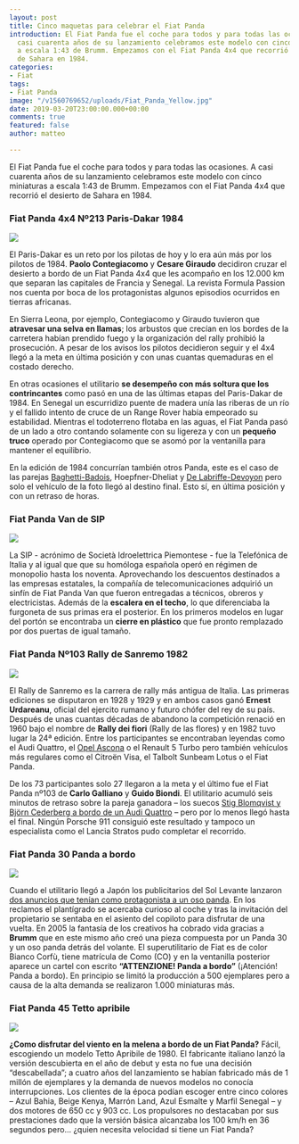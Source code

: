 ```yaml
---
layout: post
title: Cinco maquetas para celebrar el Fiat Panda
introduction: El Fiat Panda fue el coche para todos y para todas las ocasiones. A
  casi cuarenta años de su lanzamiento celebramos este modelo con cinco miniaturas
  a escala 1:43 de Brumm. Empezamos con el Fiat Panda 4x4 que recorrió el desierto
  de Sahara en 1984.
categories:
- Fiat
tags:
- Fiat Panda
image: "/v1560769652/uploads/Fiat_Panda_Yellow.jpg"
date: 2019-03-20T23:00:00.000+00:00
comments: true
featured: false
author: matteo

---
```

El Fiat Panda fue el coche para todos y para todas las ocasiones. A casi cuarenta años de su lanzamiento celebramos este modelo con cinco miniaturas a escala 1:43 de Brumm. Empezamos con el Fiat Panda 4x4 que recorrió el desierto de Sahara en 1984.

### Fiat Panda 4x4 Nº213 Paris-Dakar 1984

<img src="https://images-na.ssl-images-amazon.com/images/I/61plrYkRKSL._SL1250_.jpg" class="responsive-img center">

El Paris-Dakar es un reto por los pilotas de hoy y lo era aún más por los pilotos de 1984. **Paolo Contegiacomo** y **Cesare Giraudo** decidiron cruzar el desierto a bordo de un Fiat Panda 4x4 que les acompaño en los 12.000 km que separan las capitales de Francia y Senegal. La revista Formula Passion nos cuenta por boca de los protagonistas algunos episodios ocurridos en tierras africanas.

En Sierra Leona, por ejemplo, Contegiacomo y Giraudo tuvieron que **atravesar una selva en llamas**; los arbustos que crecían en los bordes de la carretera habían prendido fuego y la organización del rally prohibió la prosecución. A pesar de los avisos los pilotos decidieron seguir y el 4x4 llegó a la meta en última posición y con unas cuantas quemaduras en el costado derecho.

En otras ocasiones el utilitario **se desempeño con más soltura que los contrincantes** como pasó en una de las últimas etapas del Paris-Dakar de 1984. En Senegal un escurridizo puente de madera unía las riberas de un río y el fallido intento de cruce de un Range Rover había empeorado su estabilidad. Mientras el todoterreno flotaba en las aguas, el Fiat Panda pasó de un lado a otro contando solamente con su ligereza y con un **pequeño truco** operado por Contegiacomo que se asomó por la ventanilla para mantener el equilibrio.

En la edición de 1984 concurrían también otros Panda, este es el caso de las parejas [Baghetti-Badois](https://www.amazon.es/BRUMM-BM0442B-Abandon-P-DAKAR1984-BAGHETTI-BADOIS/dp/B073TLCR9H/ref=sr_1_6?s=toys&ie=UTF8&qid=1553436505&sr=1-6&keywords=fiat+panda), Hoepfner-Dheliat y [De Labriffe-Devoyon](https://www.amazon.es/BRUMM-BM0459-RETIRED-PARIS-DAKAR-LABRIFFE-DEVOYON/dp/B0020GL11E/ref=sr_1_21?s=toys&ie=UTF8&qid=1553436505&sr=1-21&keywords=fiat+panda) pero solo el vehículo de la foto llegó al destino final. Esto sí, en última posición y con un retraso de horas.

### Fiat Panda Van de SIP

<img src="https://images-na.ssl-images-amazon.com/images/I/61RlBkxNJQL._SL1250_.jpg" class="responsive-img center">

La SIP - acrónimo de Società Idroelettrica Piemontese - fue la Telefónica de Italia y al igual que que su homóloga española operó en régimen de monopolio hasta los noventa. Aprovechando los descuentos destinados a las empresas estatales, la compañía de telecomunicaciones adquirió un sinfín de Fiat Panda Van que fueron entregadas a técnicos, obreros y electricistas. Además de la **escalera en el techo**, lo que diferenciaba la furgoneta de sus primas era el posterior. En los primeros modelos en lugar del portón se encontraba un **cierre en plástico** que fue pronto remplazado por dos puertas de igual tamaño.

### Fiat Panda Nº103 Rally de Sanremo 1982

<img src="https://images-na.ssl-images-amazon.com/images/I/61T4TVa%2B4QL._SL1250_.jpg" class="responsive-img center">

El Rally de Sanremo es la carrera de rally más antigua de Italia. Las primeras ediciones se disputaron en 1928 y 1929 y en ambos casos ganó **Ernest Urdareanu**, oficial del ejercito rumano y futuro chófer del rey de su país. Después de unas cuantas décadas de abandono la competición renació en 1960 bajo el nombre de **Rally dei fiori** (Rally de las flores) y en 1982 tuvo lugar la 24ª edición. Entre los participantes se encontraban leyendas como el Audi Quattro, el [Opel Ascona](https://www.amazon.es/CMR-Miniatura-colecci%C3%B3n-WRC002-Blanco/dp/B07NSSWKCW/ref=sr_1_5?s=toys&ie=UTF8&qid=1553538435&sr=1-5&keywords=opel+ascona) o el Renault 5 Turbo pero también vehículos más regulares como el Citroën Visa, el Talbolt Sunbeam Lotus o el Fiat Panda.

De los 73 participantes solo 27 llegaron a la meta y el último fue el Fiat Panda nº103 de **Carlo Galliano** y **Guido Biondi**. El utilitario acumuló seis minutos de retraso sobre la pareja ganadora – los suecos [Stig Blomqvist y Björn Cederberg a bordo de un Audi Quattro](https://www.amazon.es/TROFEU-TF1606-Quattro-Winner-S-BLOMQVIST-B-CEDERBERG/dp/B07F63S58T/ref=sr_1_66?s=toys&ie=UTF8&qid=1553538285&sr=1-66&keywords=audi+quattro&refinements=p_n_availability%3A831279031) – pero por lo menos llegó hasta el final. Ningún Porsche 911 consiguió este resultado y tampoco un especialista como el Lancia Stratos pudo completar el recorrido.

### Fiat Panda 30 Panda a bordo

<img src="https://images-na.ssl-images-amazon.com/images/I/71Aok%2B0HEcL._SL1250_.jpg" class="responsive-img center">

Cuando el utilitario llegó a Japón los publicitarios del Sol Levante lanzaron [dos anuncios que tenían como protagonista a un oso panda](https://www.youtube.com/watch?v=8VjT2qxndcs). En los reclamos el plantígrado se acercaba curioso al coche y tras la invitación del propietario se sentaba en el asiento del copiloto para disfrutar de una vuelta. En 2005 la fantasía de los creativos ha cobrado vida gracias a **Brumm** que en este mismo año creó una pieza compuesta por un Panda 30 y un oso panda detrás del volante. El superutilitario de Fiat es de color Bianco Corfù, tiene matrícula de Como (CO) y en la ventanilla posterior aparece un cartel con escrito **“ATTENZIONE! Panda a bordo”** (¡Atención! Panda a bordo). En principio se limitó la producción a 500 ejemplares pero a causa de la alta demanda se realizaron 1.000 miniaturas más.

### Fiat Panda 45 Tetto apribile

<img src="https://images-na.ssl-images-amazon.com/images/I/61HZtdmac%2BL._SL1250_.jpg" class="responsive-img center">

**¿Como disfrutar del viento en la melena a bordo de un Fiat Panda?** Fácil, escogiendo un modelo Tetto Apribile de 1980. El fabricante italiano lanzó la versión descubierta en el año de debut y esta no fue una decisión “descabellada”; a cuatro años del lanzamiento se habían fabricado más de 1 millón de ejemplares y la demanda de nuevos modelos no conocía interrupciones. Los clientes de la época podían escoger entre cinco colores – Azul Bahia, Beige Kenya, Marrón Land, Azul Esmalte y Marfil Senegal – y dos motores de 650 cc y 903 cc. Los propulsores no destacaban por sus prestaciones dado que la versión básica alcanzaba los 100 km/h en 36 segundos pero... ¿quien necesita velocidad si tiene un Fiat Panda?